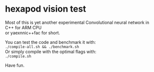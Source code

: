 # hexapod vision test

Most of this is yet another experimental Convolutional neural network in C++ for ARM CPU  
or yaexnnic++fac for short.  

You can test the code and benchmark it with:  
`./compile-all.sh && ./benchmark.sh`  
Or simply compile with the optimal flags with:  
`./compile.sh`  

Have fun.  
